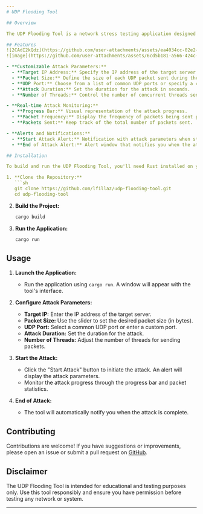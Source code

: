```yaml
---
# UDP Flooding Tool

## Overview

The UDP Flooding Tool is a network stress testing application designed to simulate high traffic conditions by sending a flood of UDP packets to a specified target IP address and port. This tool is useful for testing network performance, resilience, and stability under heavy load conditions.

## Features
![2CAdI2kQdz](https://github.com/user-attachments/assets/ea4034cc-02e2-4a0f-bc03-f012a3819091)
![image](https://github.com/user-attachments/assets/6cd5b181-a566-424c-8b46-1a0dab519e61)

- **Customizable Attack Parameters:**
  - **Target IP Address:** Specify the IP address of the target server.
  - **Packet Size:** Define the size of each UDP packet sent during the attack.
  - **UDP Port:** Choose from a list of common UDP ports or specify a custom port.
  - **Attack Duration:** Set the duration for the attack in seconds.
  - **Number of Threads:** Control the number of concurrent threads sending UDP packets.

- **Real-time Attack Monitoring:**
  - **Progress Bar:** Visual representation of the attack progress.
  - **Packet Frequency:** Display the frequency of packets being sent per second.
  - **Packets Sent:** Keep track of the total number of packets sent.

- **Alerts and Notifications:**
  - **Start Attack Alert:** Notification with attack parameters when starting the attack.
  - **End of Attack Alert:** Alert window that notifies you when the attack is complete.

## Installation

To build and run the UDP Flooding Tool, you'll need Rust installed on your system. If you haven't installed Rust yet, follow the instructions on the [official Rust website](https://www.rust-lang.org/).

1. **Clone the Repository:**
   ```sh
   git clone https://github.com/lfillaz/udp-flooding-tool.git
   cd udp-flooding-tool
   ```

2. **Build the Project:**
   ```sh
   cargo build
   ```

3. **Run the Application:**
   ```sh
   cargo run
   ```

## Usage

1. **Launch the Application:**
   - Run the application using `cargo run`. A window will appear with the tool's interface.

2. **Configure Attack Parameters:**
   - **Target IP:** Enter the IP address of the target server.
   - **Packet Size:** Use the slider to set the desired packet size (in bytes).
   - **UDP Port:** Select a common UDP port or enter a custom port.
   - **Attack Duration:** Set the duration for the attack.
   - **Number of Threads:** Adjust the number of threads for sending packets.

3. **Start the Attack:**
   - Click the "Start Attack" button to initiate the attack. An alert will display the attack parameters.
   - Monitor the attack progress through the progress bar and packet statistics.

4. **End of Attack:**
   - The tool will automatically notify you when the attack is complete.

## Contributing


Contributions are welcome! If you have suggestions or improvements, please open an issue or submit a pull request on [GitHub](https://github.com/lfillaz/udp-flooding-tool).


## Disclaimer

The UDP Flooding Tool is intended for educational and testing purposes only. Use this tool responsibly and ensure you have permission before testing any network or system.

---
```

